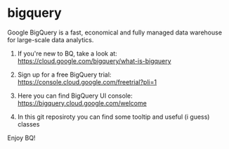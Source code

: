 # bigquery

Google BigQuery is a fast, economical and fully managed data warehouse for large-scale data analytics.

1. If you're new to BQ, take a look at: https://cloud.google.com/bigquery/what-is-bigquery

2. Sign up for a free BigQuery trial: https://console.cloud.google.com/freetrial?pli=1

3. Here you can find BigQuery UI console: https://bigquery.cloud.google.com/welcome

4. In this git reposiroty you can find some tooltip and useful (i guess) classes

Enjoy BQ!
